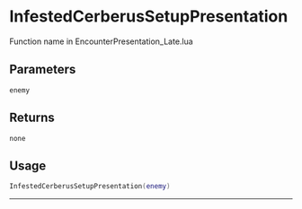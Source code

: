 # InfestedCerberusSetupPresentation
Function name in EncounterPresentation_Late.lua
## Parameters
`enemy`
## Returns
`none`
## Usage
```lua
InfestedCerberusSetupPresentation(enemy)
```
---
